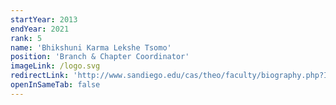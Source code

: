```yaml
---
startYear: 2013
endYear: 2021
rank: 5
name: 'Bhikshuni Karma Lekshe Tsomo'
position: 'Branch & Chapter Coordinator'
imageLink: /logo.svg
redirectLink: 'http://www.sandiego.edu/cas/theo/faculty/biography.php?ID=296'
openInSameTab: false
---
```

